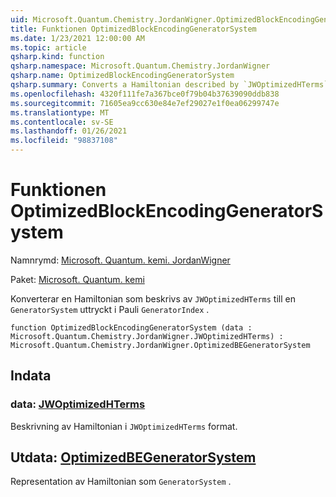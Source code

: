 ```yaml
---
uid: Microsoft.Quantum.Chemistry.JordanWigner.OptimizedBlockEncodingGeneratorSystem
title: Funktionen OptimizedBlockEncodingGeneratorSystem
ms.date: 1/23/2021 12:00:00 AM
ms.topic: article
qsharp.kind: function
qsharp.namespace: Microsoft.Quantum.Chemistry.JordanWigner
qsharp.name: OptimizedBlockEncodingGeneratorSystem
qsharp.summary: Converts a Hamiltonian described by `JWOptimizedHTerms` to a `GeneratorSystem` expressed in terms of the Pauli `GeneratorIndex`.
ms.openlocfilehash: 4320f111fe7a367bce0f79b04b37639090ddb838
ms.sourcegitcommit: 71605ea9cc630e84e7ef29027e1f0ea06299747e
ms.translationtype: MT
ms.contentlocale: sv-SE
ms.lasthandoff: 01/26/2021
ms.locfileid: "98837108"
---
```

# <a name="optimizedblockencodinggeneratorsystem-function"></a>Funktionen OptimizedBlockEncodingGeneratorSystem

Namnrymd: [Microsoft. Quantum. kemi. JordanWigner](xref:Microsoft.Quantum.Chemistry.JordanWigner)

Paket: [Microsoft. Quantum. kemi](https://nuget.org/packages/Microsoft.Quantum.Chemistry)


Konverterar en Hamiltonian som beskrivs av `JWOptimizedHTerms` till en `GeneratorSystem` uttryckt i Pauli `GeneratorIndex` .

```qsharp
function OptimizedBlockEncodingGeneratorSystem (data : Microsoft.Quantum.Chemistry.JordanWigner.JWOptimizedHTerms) : Microsoft.Quantum.Chemistry.JordanWigner.OptimizedBEGeneratorSystem
```


## <a name="input"></a>Indata

### <a name="data--jwoptimizedhterms"></a>data: [JWOptimizedHTerms](xref:Microsoft.Quantum.Chemistry.JordanWigner.JWOptimizedHTerms)

Beskrivning av Hamiltonian i `JWOptimizedHTerms` format.



## <a name="output--optimizedbegeneratorsystem"></a>Utdata: [OptimizedBEGeneratorSystem](xref:Microsoft.Quantum.Chemistry.JordanWigner.OptimizedBEGeneratorSystem)

Representation av Hamiltonian som `GeneratorSystem` .